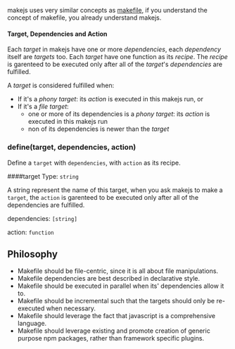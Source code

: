 
makejs uses very similar concepts as [makefile](http://en.wikipedia.org/wiki/Makefile), 
if you understand the concept of makefile, you already understand makejs.

#### Target, Dependencies and Action
Each _target_ in makejs have one or more _dependencies_, each _dependency_ 
itself are _targets_ too.
Each _target_ have one function as its _recipe_. The _recipe_ is garenteed to 
be executed only after all of the _target_'s _dependencies_ are fulfilled.

A _target_ is considered fulfilled when:

* If it's a _phony target_: its _action_ is executed in this makejs run, or
* If it's a _file target_:
  * one or more of its dependencies is a _phony target_: its _action_ is executed in this makejs run
  * non of its dependencies is newer than the _target_


### define(target, dependencies, action)
Define a `target` with `dependencies`, with `action` as its recipe.

####target
Type: `string`

A string represent the name of this target, 
when you ask makejs to make a `target`, the `action` is garenteed to be executed
only after all of the dependencies are fulfilled.




dependencies: `[string]`

action: `function`



## Philosophy

* Makefile should be file-centric, since it is all about file manipulations.
* Makefile dependencies are best described in declarative style.
* Makefile should be executed in parallel when its' dependencies allow it to.
* Makefile should be incremental such that the targets should only be re-executed when necessary.
* Makefile should leverage the fact that javascript is a comprehensive language.
* Makefile should leverage existing and promote creation of generic purpose npm packages, rather than framework specific plugins.